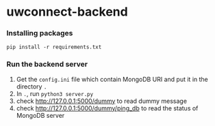 # uwconnect-backend



### Installing packages

```shell
pip install -r requirements.txt
```

### Run the backend server

1. Get the `config.ini` file which contain MongoDB URI and put it in the directory `.`
2. In `.`, run `python3 server.py`
3. check http://127.0.0.1:5000/dummy to read dummy message
4. check http://127.0.0.1:5000/dummy/ping_db to read the status of MongoDB server
